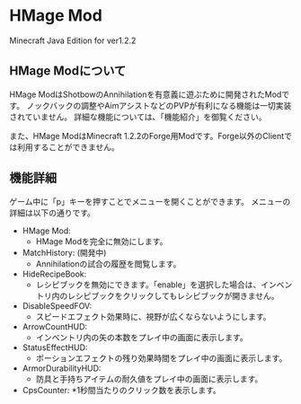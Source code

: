 HMage Mod
===============================================

Minecraft Java Edition for ver1.2.2 

HMage Modについて
------
HMage ModはShotbowのAnnihilationを有意義に遊ぶために開発されたModです。
ノックバックの調整やAimアシストなどのPVPが有利になる機能は一切実装されていません。
詳細な機能については、「機能紹介」を御覧ください。

また、HMage ModはMinecraft 1.2.2のForge用Modです。Forge以外のClientでは利用することができません。


機能詳細
------
ゲーム中に「p」キーを押すことでメニューを開くことができます。
メニューの詳細は以下の通りです。

 * HMage Mod: 
    * HMage Modを完全に無効にします。
 * MatchHistory: (開発中)
    * Annihilationの試合の履歴を閲覧します。
 * HideRecipeBook:
    * レシピブックを無効にできます。「enable」を選択した場合は、インベントリ内のレシピブックをクリックしてもレシピブックが開きません。
 * DisableSpeedFOV: 
    * スピードエフェクト効果時に、視野が広くならないようにします。
 * ArrowCountHUD:
    * インベントリ内の矢の本数をプレイ中の画面に表示します。
 * StatusEffectHUD:
    * ポーションエフェクトの残り効果時間をプレイ中の画面に表示します。
 * ArmorDurabilityHUD:
    * 防具と手持ちアイテムの耐久値をプレイ中の画面に表示します。
 * CpsCounter:
    *1秒間当たりのクリック数を表示します。
 
